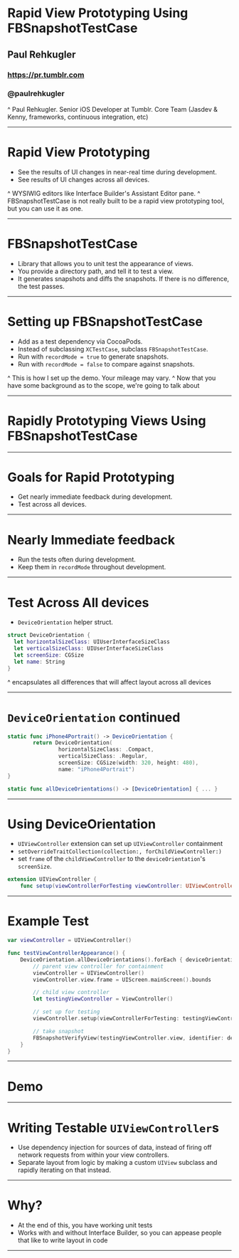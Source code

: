# Rapid View Prototyping Using FBSnapshotTestCase

## Paul Rehkugler
### https://pr.tumblr.com
### @paulrehkugler

^ Paul Rehkugler. Senior iOS Developer at Tumblr. Core Team (Jasdev & Kenny, frameworks, continuous integration, etc)

---

# Rapid View Prototyping

- See the results of UI changes in near-real time during development.
- See results of UI changes across all devices.

^ WYSIWIG editors like Interface Builder's Assistant Editor pane.
^ FBSnapshotTestCase is not really built to be a rapid view prototyping tool, but you can use it as one.

---

# FBSnapshotTestCase

- Library that allows you to unit test the appearance of views.
- You provide a directory path, and tell it to test a view.
- It generates snapshots and diffs the snapshots. If there is no difference, the test passes.

---

# Setting up FBSnapshotTestCase

- Add as a test dependency via CocoaPods.
- Instead of subclassing `XCTestCase`, subclass `FBSnapshotTestCase`.
- Run with `recordMode = true` to generate snapshots.
- Run with `recordMode = false` to compare against snapshots.

^ This is how I set up the demo. Your mileage may vary.
^ Now that you have some background as to the scope, we're going to talk about

---

# Rapidly Prototyping Views Using FBSnapshotTestCase

---

# Goals for Rapid Prototyping

- Get nearly immediate feedback during development.
- Test across all devices.

---

# Nearly Immediate feedback

- Run the tests often during development.
- Keep them in `recordMode` throughout development.

---

# Test Across All devices

- `DeviceOrientation` helper struct.

```swift
struct DeviceOrientation {
  let horizontalSizeClass: UIUserInterfaceSizeClass
  let verticalSizeClass: UIUserInterfaceSizeClass
  let screenSize: CGSize
  let name: String
}
```

^ encapsulates all differences that will affect layout across all devices

---

# `DeviceOrientation` continued

```swift
static func iPhone4Portrait() -> DeviceOrientation {
		return DeviceOrientation(
				horizontalSizeClass: .Compact,
				verticalSizeClass: .Regular,
				screenSize: CGSize(width: 320, height: 480),
				name: "iPhone4Portrait")
}

static func allDeviceOrientations() -> [DeviceOrientation] { ... }
```

---

# Using DeviceOrientation

- `UIViewController` extension can set up `UIViewController` containment
- `setOverrideTraitCollection(collection:, forChildViewController:)`
- set `frame` of the `childViewController` to the `deviceOrientation`'s `screenSize`.

```swift
extension UIViewController {
    func setup(viewControllerForTesting viewController: UIViewController, inDeviceOrientation deviceOrientation: DeviceOrientation) { ... }
```

---

# Example Test

```swift
var viewController = UIViewController()

func testViewControllerAppearance() {
	DeviceOrientation.allDeviceOrientations().forEach { deviceOrientation in
		// parent view controller for containment
		viewController = UIViewController()
		viewController.view.frame = UIScreen.mainScreen().bounds

		// child view controller
		let testingViewController = ViewController()

		// set up for testing
		viewController.setup(viewControllerForTesting: testingViewController, inDeviceOrientation: deviceOrientation)

		// take snapshot
		FBSnapshotVerifyView(testingViewController.view, identifier: deviceOrientation.name)
	}
}
```

---

# Demo

---

# Writing Testable `UIViewController`s

- Use dependency injection for sources of data, instead of firing off network requests from within your view controllers.
- Separate layout from logic by making a custom `UIView` subclass and rapidly iterating on that instead.

---

# Why?

- At the end of this, you have working unit tests
- Works with and without Interface Builder, so you can appease people that like to write layout in code

---
